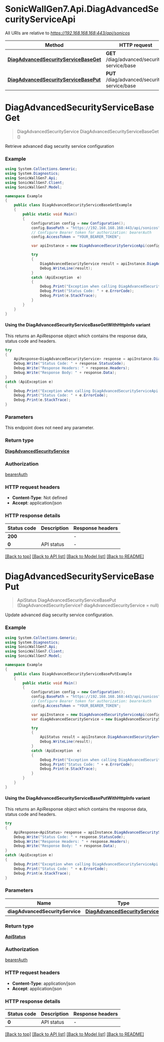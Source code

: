 # SonicWallGen7.Api.DiagAdvancedSecurityServiceApi

All URIs are relative to *https://192.168.168.168:443/api/sonicos*

| Method | HTTP request | Description |
|--------|--------------|-------------|
| [**DiagAdvancedSecurityServiceBaseGet**](DiagAdvancedSecurityServiceApi.md#diagadvancedsecurityservicebaseget) | **GET** /diag/advanced/security-service/base |  |
| [**DiagAdvancedSecurityServiceBasePut**](DiagAdvancedSecurityServiceApi.md#diagadvancedsecurityservicebaseput) | **PUT** /diag/advanced/security-service/base |  |

<a id="diagadvancedsecurityservicebaseget"></a>
# **DiagAdvancedSecurityServiceBaseGet**
> DiagAdvancedSecurityService DiagAdvancedSecurityServiceBaseGet ()



Retrieve advanced diag security service configuration

### Example
```csharp
using System.Collections.Generic;
using System.Diagnostics;
using SonicWallGen7.Api;
using SonicWallGen7.Client;
using SonicWallGen7.Model;

namespace Example
{
    public class DiagAdvancedSecurityServiceBaseGetExample
    {
        public static void Main()
        {
            Configuration config = new Configuration();
            config.BasePath = "https://192.168.168.168:443/api/sonicos";
            // Configure Bearer token for authorization: bearerAuth
            config.AccessToken = "YOUR_BEARER_TOKEN";

            var apiInstance = new DiagAdvancedSecurityServiceApi(config);

            try
            {
                DiagAdvancedSecurityService result = apiInstance.DiagAdvancedSecurityServiceBaseGet();
                Debug.WriteLine(result);
            }
            catch (ApiException  e)
            {
                Debug.Print("Exception when calling DiagAdvancedSecurityServiceApi.DiagAdvancedSecurityServiceBaseGet: " + e.Message);
                Debug.Print("Status Code: " + e.ErrorCode);
                Debug.Print(e.StackTrace);
            }
        }
    }
}
```

#### Using the DiagAdvancedSecurityServiceBaseGetWithHttpInfo variant
This returns an ApiResponse object which contains the response data, status code and headers.

```csharp
try
{
    ApiResponse<DiagAdvancedSecurityService> response = apiInstance.DiagAdvancedSecurityServiceBaseGetWithHttpInfo();
    Debug.Write("Status Code: " + response.StatusCode);
    Debug.Write("Response Headers: " + response.Headers);
    Debug.Write("Response Body: " + response.Data);
}
catch (ApiException e)
{
    Debug.Print("Exception when calling DiagAdvancedSecurityServiceApi.DiagAdvancedSecurityServiceBaseGetWithHttpInfo: " + e.Message);
    Debug.Print("Status Code: " + e.ErrorCode);
    Debug.Print(e.StackTrace);
}
```

### Parameters
This endpoint does not need any parameter.
### Return type

[**DiagAdvancedSecurityService**](DiagAdvancedSecurityService.md)

### Authorization

[bearerAuth](../README.md#bearerAuth)

### HTTP request headers

 - **Content-Type**: Not defined
 - **Accept**: application/json


### HTTP response details
| Status code | Description | Response headers |
|-------------|-------------|------------------|
| **200** |  |  -  |
| **0** | API status |  -  |

[[Back to top]](#) [[Back to API list]](../README.md#documentation-for-api-endpoints) [[Back to Model list]](../README.md#documentation-for-models) [[Back to README]](../README.md)

<a id="diagadvancedsecurityservicebaseput"></a>
# **DiagAdvancedSecurityServiceBasePut**
> ApiStatus DiagAdvancedSecurityServiceBasePut (DiagAdvancedSecurityService? diagAdvancedSecurityService = null)



Update advanced diag security service configuration.

### Example
```csharp
using System.Collections.Generic;
using System.Diagnostics;
using SonicWallGen7.Api;
using SonicWallGen7.Client;
using SonicWallGen7.Model;

namespace Example
{
    public class DiagAdvancedSecurityServiceBasePutExample
    {
        public static void Main()
        {
            Configuration config = new Configuration();
            config.BasePath = "https://192.168.168.168:443/api/sonicos";
            // Configure Bearer token for authorization: bearerAuth
            config.AccessToken = "YOUR_BEARER_TOKEN";

            var apiInstance = new DiagAdvancedSecurityServiceApi(config);
            var diagAdvancedSecurityService = new DiagAdvancedSecurityService?(); // DiagAdvancedSecurityService? |  (optional) 

            try
            {
                ApiStatus result = apiInstance.DiagAdvancedSecurityServiceBasePut(diagAdvancedSecurityService);
                Debug.WriteLine(result);
            }
            catch (ApiException  e)
            {
                Debug.Print("Exception when calling DiagAdvancedSecurityServiceApi.DiagAdvancedSecurityServiceBasePut: " + e.Message);
                Debug.Print("Status Code: " + e.ErrorCode);
                Debug.Print(e.StackTrace);
            }
        }
    }
}
```

#### Using the DiagAdvancedSecurityServiceBasePutWithHttpInfo variant
This returns an ApiResponse object which contains the response data, status code and headers.

```csharp
try
{
    ApiResponse<ApiStatus> response = apiInstance.DiagAdvancedSecurityServiceBasePutWithHttpInfo(diagAdvancedSecurityService);
    Debug.Write("Status Code: " + response.StatusCode);
    Debug.Write("Response Headers: " + response.Headers);
    Debug.Write("Response Body: " + response.Data);
}
catch (ApiException e)
{
    Debug.Print("Exception when calling DiagAdvancedSecurityServiceApi.DiagAdvancedSecurityServiceBasePutWithHttpInfo: " + e.Message);
    Debug.Print("Status Code: " + e.ErrorCode);
    Debug.Print(e.StackTrace);
}
```

### Parameters

| Name | Type | Description | Notes |
|------|------|-------------|-------|
| **diagAdvancedSecurityService** | [**DiagAdvancedSecurityService?**](DiagAdvancedSecurityService?.md) |  | [optional]  |

### Return type

[**ApiStatus**](ApiStatus.md)

### Authorization

[bearerAuth](../README.md#bearerAuth)

### HTTP request headers

 - **Content-Type**: application/json
 - **Accept**: application/json


### HTTP response details
| Status code | Description | Response headers |
|-------------|-------------|------------------|
| **0** | API status |  -  |

[[Back to top]](#) [[Back to API list]](../README.md#documentation-for-api-endpoints) [[Back to Model list]](../README.md#documentation-for-models) [[Back to README]](../README.md)

